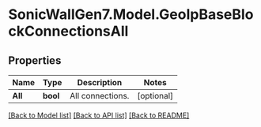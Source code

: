 # SonicWallGen7.Model.GeoIpBaseBlockConnectionsAll

## Properties

Name | Type | Description | Notes
------------ | ------------- | ------------- | -------------
**All** | **bool** | All connections. | [optional] 

[[Back to Model list]](../README.md#documentation-for-models) [[Back to API list]](../README.md#documentation-for-api-endpoints) [[Back to README]](../README.md)

